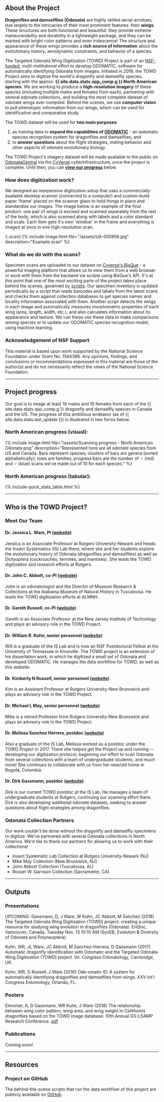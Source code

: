 ## About the Project

**Dragonflies and damselflies (Odonata)** are highly skilled aerial acrobats, due largely to the intricacies of their most prominent features: their **wings**. These structures are both functional and beautiful: they provide extreme maneuverability and durability in a lightweight package, and they can be marked with bright color patterns and even iridescence! The structure and appearance of these wings provides a **rich source of information** about the evolutionary history, aerodynamic constraints, and behavior of a species.

The Targeted Odonata Wing Digitization (TOWD) Project is part of an [NSF-funded](https://www.nsf.gov/awardsearch/showAward?AWD_ID=1564386&HistoricalAwards=false), multi-institutional effort to develop ODOMATIC, software for automatically identifying Odonata from images. Initiated in 2016, the TOWD Project aims to digitize the world's dragonfly and damselfly species, starting with the approx. **{{ site.data.stats.spp_comp.g }} North American species**. We are working to produce a **high-resolution imagery** of these species (including multiple males and females from each), partnering with several odonate collections, and building the most complete dataset of odonate wings ever compiled. Behind the scenes, we use **computer vision** to pull phenotypic information from our wings, which can be used for identification and comparative study.

The TOWD dataset will be used for **two main purposes**:
1. as training data to **expand the capabilities of [ODOMATIC](https://www.crossveins.com/research)** - an automatic species recognition system for dragonflies and damselflies, and
2. to **answer questions** about the flight strategies, mating behavior and other aspects of odonate evolutionary biology.

The TOWD Project's imagery dataset will be made available to the public on [OdonataCentral](https://www.odonatacentral.org/) via the [CyVerse](http://www.cyverse.org/) cyberinfrastructure, once the project is complete. Until then, you can [**view our progress**](#project-progress) below.

### How does digitization work?

We designed an inexpensive digitization setup that uses a commercially-available desktop scanner (connected to a computer) and custom-build paper 'frame' placed on the scanner glass to hold things in place and standardize our images. The image below is an example of the final product: one pair of wings is excised and scanned separately from the rest of the body, which is also scanned along with labels and a color standard and scale. Each item gets it's own 'window' in the frame and everything is imaged at once in one high-resolution scan.

{:.scan}
{% include image.html file="/assets/UA-000856.jpg" description="Example scan" %}

### What do we do with the scans?

Specimen scans are uploaded to our dataset on [Cyverse's BisQue](https://bisque.cyverse.org) - a powerful imaging platform that allows us to view them from a web browser or work with them from the backend via scripts using BisQue's API. It's at this point that one of the most exciting parts of the project takes place behind the scenes, governed by [scripts](#project-on-github). Our specimen inventory is updated periodically by a script that reads barcodes and labels from the latest scans and checks them against collection databases to get species names and locality information associated with them. Another script detects the wings in each image and automatically measures morphometric properties of each wing (area, length, width, etc.), and also calculates information about its appearance and texture. We can these use these data to make comparisons among species or to update our ODOMATIC species recognition model, using machine learning.

### Acknowledgement of NSF Support
This material is based upon work supported by the National Science Foundation under Grant No. 1564386. Any opinions, findings, and conclusions or recommendations expressed in this material are those of the author(s) and do not necessarily reflect the views of the National Science Foundation.

***

## Project progress

Our goal is to image at least 10 males and 10 females from each of the {{ site.data.stats.spp_comp.g }} dragonfly and damselfly species in Canada and the US. The progress of this ambitious endeavor (as of {{ site.data.stats.last_update }}) is illustrated in two forms below.

### North American progress (visual):

{% include image.html file="/assets/Scanning progress - North American Odonata.png" description="Represented here are all odonate species from US and Canada. Bars represent species; clusters of bars are genera (sorted alphabetically); rows are families; progress bars are the number of ♀ (red) and ♂ (blue) scans we've made out of 10 for each species." %}

### North American progress (tabular):

{% include quick_stats_table.html %}

***

## Who is the TOWD Project?

### Meet Our Team

#### Dr. Jessica L. Ware, PI ([website](https://www.jessicalwarelab.com/))
Jessica is an Associate Professor at Rutgers University-Newark and heads the Insect Systematics (IS) Lab there, where she and her students explore the evolutionary history of Odonata (dragonflies and damselflies) as well as Dictyoptera (cockroaches, termites, and mantises). She leads the TOWD digitization and research efforts at Rutgers.

#### Dr. John C. Abbott, co-PI ([website](https://almnh.ua.edu/abbott.html))
John is an odonatologist and the Director of Museum Research & Collections at the Alabama Museum of Natural History in Tuscaloosa. He leads the TOWD digitization efforts at ALMNH.

#### Dr. Gareth Russell, co-PI ([website](https://sites.google.com/a/njit.edu/russell-lab/))
Gareth is an Associate Professor at the New Jersey Institute of Technology and plays an advisory role in the TOWD Project.

#### Dr. William R. Kuhn, senior personnel ([website](https://crossveins.com))
Will is a graduate of the IS Lab and is now an NSF Postdoctoral Fellow at the University of Tennessee in Knoxville. The TOWD project is an extension of his dissertation work, in which he digitized a small set of Odonata and developed ODOMATIC. He manages the data workflow for TOWD, as well as this website.

#### Dr. Kimberly N Russell, senior personnel ([website](https://kimberlynrussell.weebly.com/))
Kim is an Assistant Professor at Rutgers University-New Brunswick and plays an advisory role in the TOWD Project.

#### Dr. Michael L May, senior personnel ([website](https://entomology.rutgers.edu/personnel/michael-may.html))
Mike is a retired Professor from Rutgers University-New Brunswick and plays an advisory role in the TOWD Project.

#### Dr. Melissa Sanchez Herrera, postdoc ([website](https://www.polythore.com/))
Also a graduate of the IS Lab, Melissa worked as a postdoc under the TOWD Project in 2017. There she helped get the Project up and running -- developing our digitization protocol, beginning our effort to scan Odonata from several collections with a team of undergraduate students, and much more! She continues to collaborate with us from her new/old home in Bogotá, Colombia.

#### Dr. Dirk Gassmann, postdoc ([website](https://www.jessicalwarelab.com/postdoctoral))
Dirk is our current TOWD postdoc at the IS Lab. He manages a team of undergraduate students at Rutgers, continuing our scanning effort there. Dirk is also developing additional odonate datasets, seeking to answer questions about flight strategies among dragonflies.

### Odonata Collection Partners

Our work couldn't be done without the dragonfly and damselfly specimens to digitize. We've partnered with several Odonata collections in North America. We'd like to thank our partners for allowing us to work with their collections!

- Insect Systematic Lab Collection at Rutgers University-Newark (NJ)
- Mike May Collection (New Brunswick, NJ)
- John Abbott Collection (Tuscaloosa, AL)
- Rosser W. Garrison Collection (Sacramento, CA)

***

## Outputs

### Presentations

UPCOMING: Gassmann, D, J Ware, W Kuhn, JC Abbott, M Sanchez (2018) The Targeted Odonata Wing Digitization (TOWD) project: creating a unique resource for studying wing evolution in dragonflies (Odonata). EntSoc, Vancouver, Canada. Tuesday Nov. 13 10:10 AM (SysEB, Evolution & Diversity of Odonata and Polyneoptera)

Kuhn, WR, JL Ware, JC Abbott, M Sanchez-Herrera, D Gassmann (2017) Automatic dragonfly identification with Odomatic and the Targeted Odonata Wing Digitization (TOWD) project. Int. Congress Odonatology, Cambridge, UK.

Kuhn, WR, G Russell, J Ware (2016) Ode-omatic ID: A system for automatically identifying dragonflies and damselflies from wings. XXV Int’l Congress Entomology, Orlando, FL.

### Posters

Elmonier, A, D Gassmann, WR Kuhn, J Ware (2018) The relationship between wing color pattern, wing area, and wing weight in *Celithemis* dragonflies based on the TOWD image database. 10th Annual GS-LSAMP Research Conference. [pdf](assets/Ahmed_poster.pdf)

### Publications

Coming soon!

***

## Resources

### Project on GitHub

The behind-the-scene scripts that run the data workflow of this project are publicly available on [GitHub](https://github.com/willkuhn/towd-wing-scanning-project).
